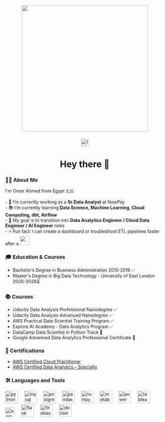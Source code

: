 <div align="center">
  <img height="400" src="https://user-images.githubusercontent.com/74038190/212749447-bfb7e725-6987-49d9-ae85-2015e3e7cc41.gif"  />
</div>

###

<div align="center">
  <a href="https://www.linkedin.com/in/omar-ahmed-abdelfattah/" target="_blank">
    <img src="https://img.shields.io/static/v1?message=LinkedIn&logo=linkedin&label=&color=0077B5&logoColor=white&labelColor=&style=for-the-badge" height="25" alt="linkedin logo"  />
  </a>
</div>

###

###

<h1 align="center">Hey there 👋</h1>

###

<h3 align="left">👩‍💻 About Me</h3>

<p align="left">
I'm Omar Ahmed from Egypt 🇪🇬<br><br>
- 🔭 I’m currently working as a <b>Sr.Data Analyst</b> at NowPay<br>
- 📚 I’m currently learning <b>Data Science, Machine Learning, Cloud Computing, dbt, Airflow</b><br>
- 🎯 My goal is to transition into <b>Data Analytics Engineer / Cloud Data Engineer / AI Engineer</b> roles<br>
- ⚡ Fun fact: I can create a dashboard or troubleshoot ETL pipelines faster after a <img height="30" src= "https://www.clipartmax.com/png/full/181-1814653_red-bull-red-bull-can-png.png"/>
</p>

###


<h3 align="left">🎓 Education & Courses</h3>

- Bachelor’s Degree in Business Administration 2015-2019 ✅
- Master's Degree in Big Data Technology - University of East London 2026-2028⏳

  
<h3 align="left">📚 Courses</h3>

- Udacity Data Analysis Professional Nanodegree  ✅
- Udacity Data Analysis Advanced Nanodegree ✅ 
- AWS Practical Data Scientist Training Program  ✅
- Explore AI Academy - Data Analytics Program  ✅
- DataCamp Data Scientist in Python Track 🔄
- Google Advanced Data Analytics Professional Certificate 🔄

<h3 align="left">📜 Certifications</h3>

- <a href="https://www.credly.com/badges/17e37d5e-54bc-4b0f-ad9b-9a9069dfeac6/linked_in/" target="_blank"> AWS Certified Cloud Practitioner </a>
- <a href="https://www.credly.com/badges/6e2aa7f3-5b44-4159-9f6b-a22adfcbd504/linked_in?t=s0b4ut" target="_blank"> AWS Certified Data Analytics – Specialty  </a>


<h3 align="left">🛠 Languages and Tools</h3>

<div align="left">
  <img src="https://cdn.jsdelivr.net/gh/devicons/devicon/icons/python/python-original.svg" height="40" alt="python logo" />
  <img width="12" />
  <img src="https://cdn.jsdelivr.net/gh/devicons/devicon/icons/mysql/mysql-original-wordmark.svg" height="40" alt="mysql logo" />
  <img width="12" />
  <img src="https://cdn.jsdelivr.net/gh/devicons/devicon/icons/postgresql/postgresql-original-wordmark.svg" height="40" alt="postgresql logo" />
  <img width="12" />
  <img src="https://cdn.jsdelivr.net/gh/devicons/devicon/icons/pandas/pandas-original.svg" height="40" alt="pandas logo" />
  <img width="12" />
  <img src="https://cdn.jsdelivr.net/gh/devicons/devicon/icons/numpy/numpy-original.svg" height="40" alt="numpy logo" />
  <img width="12" />
  <img src="https://images.icon-icons.com/2699/PNG/512/metabase_logo_icon_168103.png" height="40" alt="metabase logo" />
  <img width="12" />
  <img src="https://logos-world.net/wp-content/uploads/2022/02/Microsoft-Power-BI-Symbol.png" height="40" alt="power bi logo" />
  <img width="12" />
  <img src="https://www.svgrepo.com/show/354427/tableau.svg" height="40" alt="tableau logo" />
  <img width="12" />
  <img src="https://cdn.jsdelivr.net/gh/devicons/devicon/icons/amazonwebservices/amazonwebservices-original-wordmark.svg" height="30" width="30" alt="aws logo" />
  <img width="12" />
  <img src="https://cdn.jsdelivr.net/gh/devicons/devicon/icons/flask/flask-original-wordmark.svg" height="40" alt="flask logo" />
  <img width="12" />

  <img src="https://cdn.jsdelivr.net/gh/devicons/devicon/icons/firebase/firebase-plain-wordmark.svg" height="40" alt="firebase logo" />
  <img width="12" />
  <img src="https://cdn.jsdelivr.net/gh/devicons/devicon/icons/docker/docker-original-wordmark.svg" height="40" alt="docker logo" />
  <img width="12" />
</div>

###


